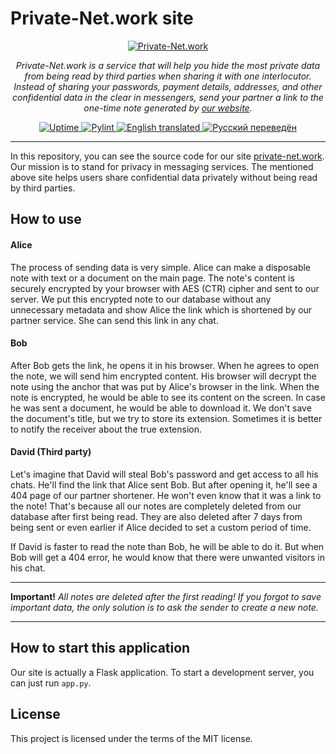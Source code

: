# Private-Net.work site

<p align="center">
  <a href="https://private-net.work">
  <img src="https://private-net.work/static/img/thumb.jpeg" alt="Private-Net.work">
  </a>
</p>
<p align="center">
    <em>Private-Net.work is a service that will help you hide the most private data from 
    being read by third parties when sharing it with one interlocutor. 
    Instead of sharing your passwords, payment details, addresses, and 
    other confidential data in the clear in messengers, 
    send your partner a link to the one-time note generated by 
    <a href="https://private-net.work" target="_blank">our website</a>.</em>
</p>
<p align="center">
<a href="https://stats.uptimerobot.com/YnWpPiD9Lo" target="_blank">
    <img src="https://img.shields.io/uptimerobot/ratio/m791547864-87556c1a8d4f6cc3c14b8a6b" alt="Uptime">
</a>
<a href="https://github.com/Private-Net-work/Private-Net.work-site/actions/workflows/pylint.yml" target="_blank">
    <img src="https://img.shields.io/github/workflow/status/Private-Net-work/Private-Net.work-site/Pylint?label=Pylint" alt="Pylint">
</a>
<a href="https://private-net.work?lang=en" target="_blank">
    <img src="https://img.shields.io/badge/English-translated%20-lightgrey" alt="English translated">
</a>
<a href="https://private-net.work?lang=ru" target="_blank">
    <img src="https://img.shields.io/badge/Русский-переведён%20-lightgrey" alt="Русский переведён">
</a>
</p>

---

In this repository, you can see the source code for our site 
<a href="https://private-net.work" target="_blank">private-net.work</a>.
Our mission is to stand for privacy in messaging services. The mentioned above 
site helps users share confidential data privately without being read by 
third parties.

## How to use

#### Alice

The process of sending data is very simple. Alice can make a disposable note 
with text or a document on the main page. The note's content is securely 
encrypted by your browser with AES (CTR) cipher and sent to our server. We put this 
encrypted note to our database without any unnecessary metadata and show Alice the 
link which is shortened by our partner service. She can send this link 
in any chat.

#### Bob

After Bob gets the link, he opens it in his browser. 
When he agrees to open the note, we will send him encrypted content. 
His browser will decrypt the note using the anchor 
that was put by Alice's browser in the link. When the note is encrypted, he would 
be able to see its content on the screen. In case he was sent a document, he 
would be able to download it. We don't save the document's title, but we try to
store its extension. Sometimes it is better to notify the
receiver about the true extension.

#### David (Third party)

<p>Let's imagine that David will steal Bob's password and get access to all his 
chats. He'll find the link that Alice sent Bob. But after opening it, he'll 
see a 404 page of our partner shortener. He won't even know that it was a link 
to the note! That's because all our notes are completely deleted from our database
after first being read. They are also deleted after 7 days from being sent 
or even earlier if Alice decided to set a custom period of time.</p>

<p>If David is faster to read the note than Bob, he will be able to do it. 
But when Bob will get a 404 error, he would know that there were unwanted visitors 
in his chat.</p>

---

**Important!** _All notes are deleted after the first reading! 
If you forgot to save important data, the only solution 
is to ask the sender to create a new note._

---

## How to start this application

Our site is actually a Flask application. To start a development server, you can 
just run `app.py`.

## License

This project is licensed under the terms of the MIT license.
